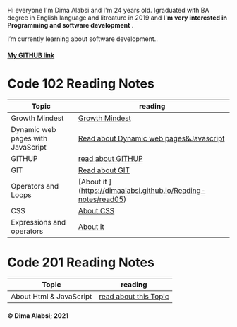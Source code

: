 Hi everyone I'm Dima Alabsi and I'm 24 years old. Igraduated with BA degree in English language and litreature in 2019 and **I'm very interested in Programming and software development** .

  I’m currently learning about software development..
 #### [My GITHUB link](https://github.com/DimaAlabsi)

 # Code 102 Reading Notes
| Topic    | reading |
| ----------- | ----------- |
| Growth Mindest   | [Growth Mindest](https://dimaalabsi.github.io/Reading-notes/growth%20mindest)       |
|   Dynamic web pages with JavaScript      | [ Read about Dynamic web pages&Javascript](https://dimaalabsi.github.io/Reading-notes/read44  )
|GITHUP| [read about GITHUP](https://dimaalabsi.github.io/Reading-notes/read01) |
|GIT|[Read about GIT](https://dimaalabsi.github.io/Reading-notes/read02)|
  |Operators and Loops|[About it ] (https://dimaalabsi.github.io/Reading-notes/read05)|
 |CSS |[About CSS ](https://dimaalabsi.github.io/Reading-notes/read6)|
 |Expressions and operators|[About it](https://dimaalabsi.github.io/Reading-notes/read7)|
  

   # Code 201 Reading Notes
   | Topic    | reading |
| ----------- | ----------- |
|About Html & JavaScript|[read about this Topic](https://dimaalabsi.github.io/Reading-notes/class01)|


                                       
                                        
                                        
  #### &copy; Dima Alabsi; 2021 


 

